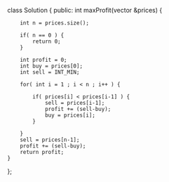 class Solution {
public:
    int maxProfit(vector<int> &prices) {

        int n = prices.size();

        if( n == 0 ) {
            return 0;            
        }

        int profit = 0;
        int buy = prices[0];
        int sell = INT_MIN;
        
        for( int i = 1 ; i < n ; i++ ) {
            
            if( prices[i] < prices[i-1] ) {
                sell = prices[i-1];
                profit += (sell-buy);
                buy = prices[i];
            }
            
        }
        sell = prices[n-1];
        profit += (sell-buy);
        return profit;
    }
};
